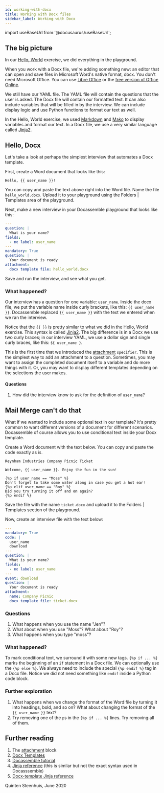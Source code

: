 ```yaml
---
id: working-with-docx
title: Working with Docx files
sidebar_label: Working with Docx
---
```

import useBaseUrl from '@docusaurus/useBaseUrl';

## The big picture

In our [Hello, World](hello-world.md) exercise, we did everything in the
playground.

When you work with a Docx file, we're adding something new: an editor that can
open and save files in Microsoft Word's native format, docx. You don't need
Microsoft Office. You can use [Libre Office](https://www.libreoffice.org/) or
the [free version of Office
Online](https://www.microsoft.com/en-us/microsoft-365/free-office-online-for-the-web).

We still have our YAML file. The YAML file will contain the questions that the
user is asked. The Docx file will contain our formatted text. It can also
include variables that will be filled in by the interview. We can include
display logic and use Python functions to format our text as well.

In the Hello, World exercise, we used [Markdown](markdown.md) and
[Mako](mako.md) to display variables and format our text. In a Docx file, we use
a very similar language called [Jinja2](jinja2.md).

## Hello, Docx

Let's take a look at perhaps the simplest interview that automates a Docx template.

First, create a Word document that looks like this:

```
Hello, {{ user_name }}!
```

You can copy and paste the text above right into the Word file. Name the file
`hello_world.docx`. Upload it to your playground using the Folders | Templates
area of the playground.

Next, make a new interview in your Docassemble playground that looks like this:

```yaml
---
question: |
  What is your name?
fields:
  - no label: user_name
---
mandatory: True
question: |
  Your document is ready
attachment:
  docx template file: hello_world.docx
```

Save and run the interview, and see what you get.

### What happened?

Our interview has a question for one variable: `user_name`. Inside the docx
file, we put the variable name inside curly brackets, like this: `{{ user_name }}`.
Docassemble replaced `{{ user_name }}` with the text we entered when we ran the interview.

Notice that the `{{ }}` is pretty similar to what we did in the Hello, World exercise.
This syntax is called [Jinja2](jinja2.md). The big difference is in a Docx we use two curly
braces; in our interview YAML, we use a dollar sign and single curly braces, 
like this: `${ user_name }`.

This is the first time that we introduced the 
[attachment](https://docassemble.org/docs/documents.html#attachment) `specifier`.
This is the simplest way to add an attachment to a question. Sometimes, you may
want to assign the completed document itself to a variable and do more things with it.
Or, you may want to display different templates depending on the selections the user
makes.

#### Questions

1. How did the interview know to ask for the definition of `user_name`?

## Mail Merge can't do **that**

What if we wanted to include some optional text in our template? It's pretty common
to want different versions of a document for different scenarios. Docassemble of
course allows you to use conditional text inside your Docx template.

Create a Word document with the text below. You can copy and paste the 
code exactly as is. 

```
Reynham Industries Company Picnic Ticket

Welcome, {{ user_name }}. Enjoy the fun in the sun!

{%p if user_name == "Moss" %}
Don't forget to take some water along in case you get a hot ear!
{%p elif user_name == "Roy" %}
Did you try turning it off and on again?
{%p endif %}
```

Save the file with the name `ticket.docx` and upload it to the Folders |
Templates section of the playground.

Now, create an interview file with the text below:

```yaml
---
mandatory: True
code: |
  user_name
  download
---
question: |
  What is your name?
fields:
  - no label: user_name
---
event: download
question: |
  Your document is ready
attachment:
  name: Company Picnic
  docx template file: ticket.docx
```

### Questions

1. What happens when you use the name "Jen"?
1. What about when you use "Moss"? What about "Roy"?
1. What happens when you type "moss"?

### What happened?

To mark conditional text, we surround it with some new tags.
`{%p if ... %}` marks the beginning of an `if` statement in a Docx file.
We can optionally use the `{%p else %}`. We always need to include the special
`{%p endif %}` tag in a Docx file. Notice we did not need something like `endif`
inside a Python code block.

### Further exploration

1. What happens when we change the format of the Word file by turning it into
headings, bold, and so on? What about changing the format of the `{{ user_name }}` text?
1. Try removing one of the `p`s in the `{%p if ... %}` lines. Try removing all of them.

## Further reading

1. The [attachment](https://docassemble.org/docs/documents.html#attachment) block
1. [Docx Templates](https://docassemble.org/docs/documents.html#docx%20template%20file)
1. [Docassemble tutorial](https://docassemble.org/docs/helloworld.html)
1. [Jinja reference](https://jinja.palletsprojects.com/en/2.11.x/) (this is
   similar but not the exact syntax used in Docasssemble)
1. [Docx-template Jinja reference](https://docxtpl.readthedocs.io/en/latest/#jinja2-like-syntax)

Quinten Steenhuis, June 2020